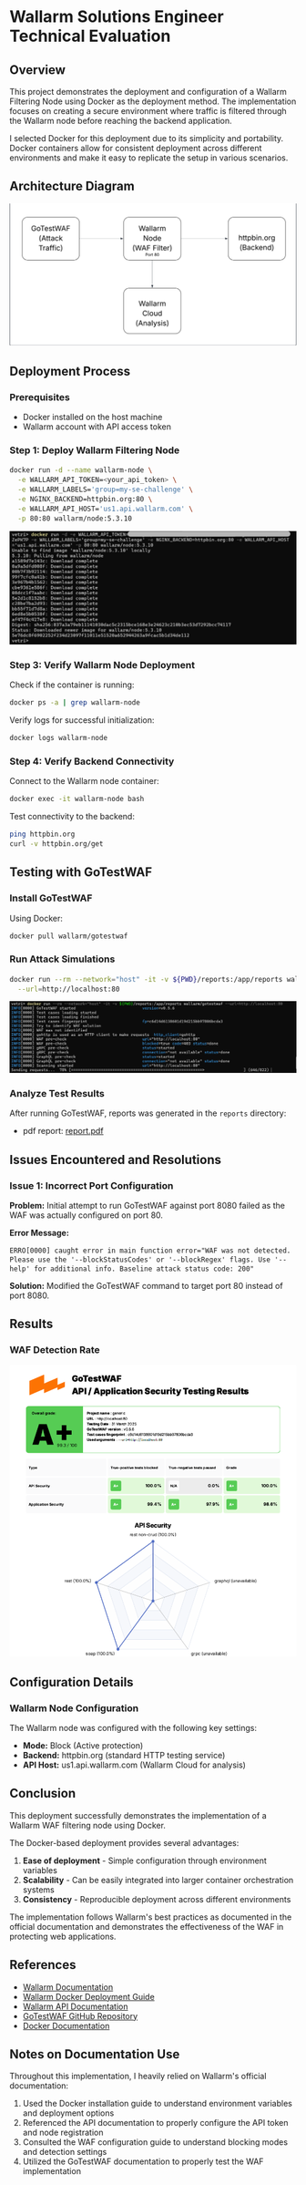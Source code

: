 # Wallarm Solutions Engineer Technical Evaluation

## Overview

This project demonstrates the deployment and configuration of a Wallarm Filtering Node using Docker as the deployment method. The implementation focuses on creating a secure environment where traffic is filtered through the Wallarm node before reaching the backend application.

I selected Docker for this deployment due to its simplicity and portability. Docker containers allow for consistent deployment across different environments and make it easy to replicate the setup in various scenarios.

## Architecture Diagram
![Architecture Diagram](./images/WAF-Architecture.png)

## Deployment Process

### Prerequisites
- Docker installed on the host machine
- Wallarm account with API access token

### Step 1: Deploy Wallarm Filtering Node
```bash
docker run -d --name wallarm-node \
  -e WALLARM_API_TOKEN=<your_api_token> \
  -e WALLARM_LABELS='group=my-se-challenge' \
  -e NGINX_BACKEND=httpbin.org:80 \
  -e WALLARM_API_HOST='us1.api.wallarm.com' \
  -p 80:80 wallarm/node:5.3.10
```
![alt text](./images/deploywfnscreenshot1.png)

### Step 3: Verify Wallarm Node Deployment
Check if the container is running:
```bash
docker ps -a | grep wallarm-node
```

Verify logs for successful initialization:
```bash
docker logs wallarm-node
```

### Step 4: Verify Backend Connectivity
Connect to the Wallarm node container:
```bash
docker exec -it wallarm-node bash
```

Test connectivity to the backend:
```bash
ping httpbin.org
curl -v httpbin.org/get
```

## Testing with GoTestWAF

### Install GoTestWAF
Using Docker:
```bash
docker pull wallarm/gotestwaf

```

### Run Attack Simulations
```bash
docker run --rm --network="host" -it -v ${PWD}/reports:/app/reports wallarm/gotestwaf \
  --url=http://localhost:80
```
![alt text](./images/gotestwafscreenshot.png)


### Analyze Test Results
After running GoTestWAF, reports was generated in the `reports` directory:
- pdf report: [report.pdf](./report/waf-evaluation-report-2025-March-31-01-52-11.pdf)

## Issues Encountered and Resolutions

### Issue 1: Incorrect Port Configuration
**Problem:** Initial attempt to run GoTestWAF against port 8080 failed as the WAF was actually configured on port 80.

**Error Message:**
```
ERRO[0000] caught error in main function error="WAF was not detected. Please use the '--blockStatusCodes' or '--blockRegex' flags. Use '--help' for additional info. Baseline attack status code: 200"
```

**Solution:** Modified the GoTestWAF command to target port 80 instead of port 8080.


## Results

### WAF Detection Rate
![alt text](./images/waf-detection-rate.png)

## Configuration Details

### Wallarm Node Configuration
The Wallarm node was configured with the following key settings:
- **Mode:** Block (Active protection)
- **Backend:** httpbin.org (standard HTTP testing service)
- **API Host:** us1.api.wallarm.com (Wallarm Cloud for analysis)

## Conclusion

This deployment successfully demonstrates the implementation of a Wallarm WAF filtering node using Docker.

The Docker-based deployment provides several advantages:
1. **Ease of deployment** - Simple configuration through environment variables
2. **Scalability** - Can be easily integrated into larger container orchestration systems
3. **Consistency** - Reproducible deployment across different environments

The implementation follows Wallarm's best practices as documented in the official documentation and demonstrates the effectiveness of the WAF in protecting web applications.

## References
- [Wallarm Documentation](https://docs.wallarm.com/)
- [Wallarm Docker Deployment Guide](https://docs.wallarm.com/admin-en/installation-docker-en/)
- [Wallarm API Documentation](https://docs.wallarm.com/api/overview/)
- [GoTestWAF GitHub Repository](https://github.com/wallarm/gotestwaf)
- [Docker Documentation](https://docs.docker.com/)

## Notes on Documentation Use
Throughout this implementation, I heavily relied on Wallarm's official documentation:

1. Used the Docker installation guide to understand environment variables and deployment options
2. Referenced the API documentation to properly configure the API token and node registration
3. Consulted the WAF configuration guide to understand blocking modes and detection settings
4. Utilized the GoTestWAF documentation to properly test the WAF implementation

